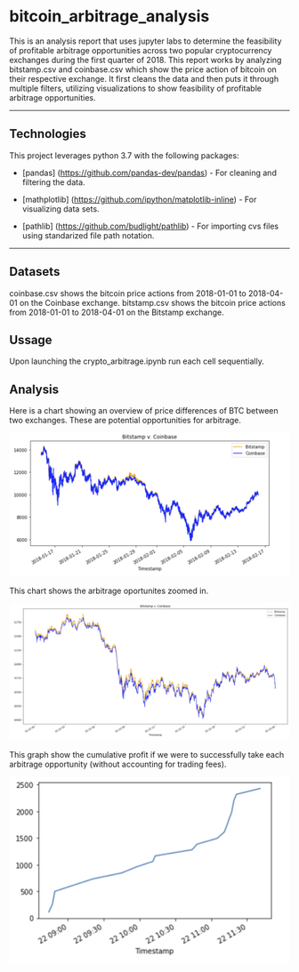 # bitcoin_arbitrage_analysis

This is an analysis report that uses jupyter labs to determine the feasibility of profitable arbitrage opportunities across two popular cryptocurrency exchanges during the first quarter of 2018.
This report works by analyzing bitstamp.csv and coinbase.csv which show the price action of bitcoin on their respective exchange.
It first cleans the data and then puts it through multiple filters, utilizing visualizations to show feasibility of profitable arbitrage opportunities.

---

## Technologies

This project leverages python 3.7 with the following packages:

* [pandas] (https://github.com/pandas-dev/pandas) - For cleaning and filtering the data.

* [mathplotlib] (https://github.com/ipython/matplotlib-inline) - For visualizing data sets.

* [pathlib] (https://github.com/budlight/pathlib) - For importing cvs files using standarized file path notation.

---

## Datasets

coinbase.csv shows the bitcoin price actions from 2018-01-01 to 2018-04-01 on the Coinbase exchange.
bitstamp.csv shows the bitcoin price actions from 2018-01-01 to 2018-04-01 on the Bitstamp exchange.

## Ussage

Upon launching the crypto_arbitrage.ipynb run each cell sequentially.

## Analysis

Here is a chart showing an overview of price differences of BTC between two exchanges. These are potential opportunities for arbitrage.

![arb](arb.png)

This chart shows the arbitrage oportunites zoomed in.

![zoom](zoom.png)

This graph show the cumulative profit if we were to successfully take each arbitrage opportunity (without accounting for trading fees).

![profit](profit.png)
